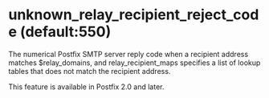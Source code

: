 # unknown_relay_recipient_reject_code (default:550) 


The numerical Postfix SMTP server reply code when a recipient
address matches $relay_domains, and relay_recipient_maps specifies
a list of lookup tables that does not match the recipient address.



This feature is available in Postfix 2.0 and later.



